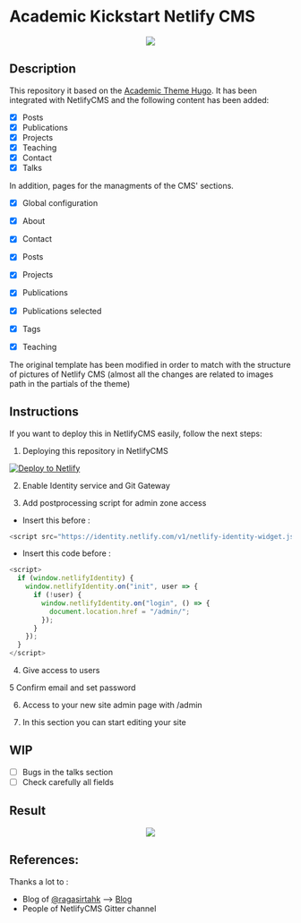 # Academic Kickstart Netlify CMS
<p align="center">
  <img src="https://github.com/elloza/academic-kickstart-netlify-cms/blob/master/readmeimg/WeeklySourGuernseycow-size_restricted.gif">
</p>

## Description

This repository it based on the [Academic Theme Hugo](https://github.com/gcushen/hugo-academic). It has been integrated with NetlifyCMS and the following content has been added:

- [x] Posts
- [x] Publications
- [x] Projects 
- [x] Teaching
- [x] Contact
- [x] Talks

In addition, pages for the managments of the CMS' sections.


- [x] Global configuration
- [x] About
- [x] Contact
- [x] Posts
- [x] Projects
- [x] Publications
- [x] Publications selected
- [x] Tags
- [x] Teaching


The original template has been modified in order to match with the structure of pictures of Netlify CMS (almost all the changes are related to images path in the partials of the theme)


## Instructions

If you want to deploy this in NetlifyCMS easily, follow the next steps:

1. Deploying this repository in NetlifyCMS

[![Deploy to Netlify](https://www.netlify.com/img/deploy/button.svg)](https://app.netlify.com/start/deploy?repository=https://github.com/elloza/academic-kickstart-netlify-cms)

2. Enable Identity service and Git Gateway

3. Add postprocessing script for admin zone access

  * Insert this before </head>:

  ```javascript
  <script src="https://identity.netlify.com/v1/netlify-identity-widget.js"></script>
  ```
  
  * Insert this code before </body>:

  ```javascript
  <script>
    if (window.netlifyIdentity) {
      window.netlifyIdentity.on("init", user => {
        if (!user) {
          window.netlifyIdentity.on("login", () => {
            document.location.href = "/admin/";
          });
        }
      });
    }
  </script>
  ```


4. Give access to users

5  Confirm email and set password 

6. Access  to your new site admin page with /admin 

7. In this section you can start editing your site


## WIP

- [ ] Bugs in the talks section
- [ ] Check carefully all fields

## Result

<p align="center">
  <img src="https://github.com/elloza/academic-kickstart-netlify-cms/blob/master/readmeimg/result.gif">
</p>

## References:

Thanks a lot to :

* Blog of [@ragasirtahk](https://github.com/ragasirtahk) --> [Blog](https://www.ragasirtahk.tk/)
* People of NetlifyCMS Gitter channel
